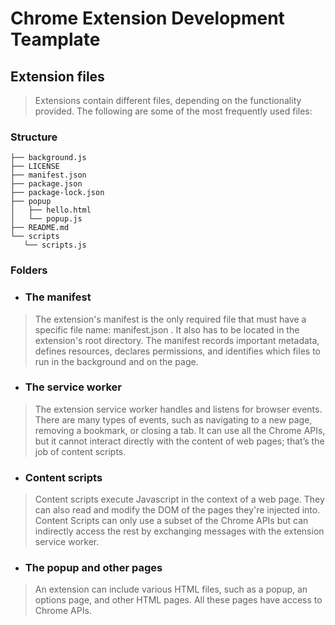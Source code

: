 # Chrome Extension Development Teamplate



## Extension files
> Extensions contain different files, depending on the functionality provided. The following are some of the most frequently used files:

### Structure

 ```
├── background.js
├── LICENSE
├── manifest.json
├── package.json
├── package-lock.json
├── popup
│   ├── hello.html
│   └── popup.js
├── README.md
└── scripts
    └── scripts.js
```


### Folders
- ### The manifest
> The extension's manifest is the only required file that must have a specific file name: manifest.json . It also has to be located in the extension's root directory. The manifest records important metadata, defines resources, declares permissions, and identifies which files to run in the background and on the page.
- ### The service worker
> The extension service worker handles and listens for browser events. There are many types of events, such as navigating to a new page, removing a bookmark, or closing a tab. It can use all the Chrome APIs, but it cannot interact directly with the content of web pages; that’s the job of content scripts.
- ### Content scripts
> Content scripts execute Javascript in the context of a web page. They can also read and modify the DOM of the pages they're injected into. Content Scripts can only use a subset of the Chrome APIs but can indirectly access the rest by exchanging messages with the extension service worker.
- ### The popup and other pages
> An extension can include various HTML files, such as a popup, an options page, and other HTML pages. All these pages have access to Chrome APIs.
